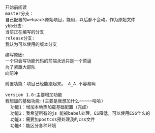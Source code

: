 <pre>
    开始前阅读
    master分支：
    自己配置的webpack原始项目，能用，以后都不会动，作为原始文件
    ybb分支:
    当前正在编写的分支
    release分支:
    我认为可以使用的版本分支
</pre>
<pre>
    编写原因:
    一个只会写功能代码的前端永远只是一个菜逼
    为了紧跟大部队
    向前冲
</pre>
<pre>
    前置功能：项目已经能跑起来。 A_A 不容易啊

    version 1.0:主要增加功能
    我想加的基础功能:(主要是我想加什么~~~~~哈哈)
      功能1：增加本地热加载基础配置（完成）
      功能2：我希望所有的js 能被babel处理，ES降低，可以使用ES6什么的('可能完成，需要测试')
      功能3：需要加postcss预处理我的css文件
      功能4：能区分各种环境
</pre>